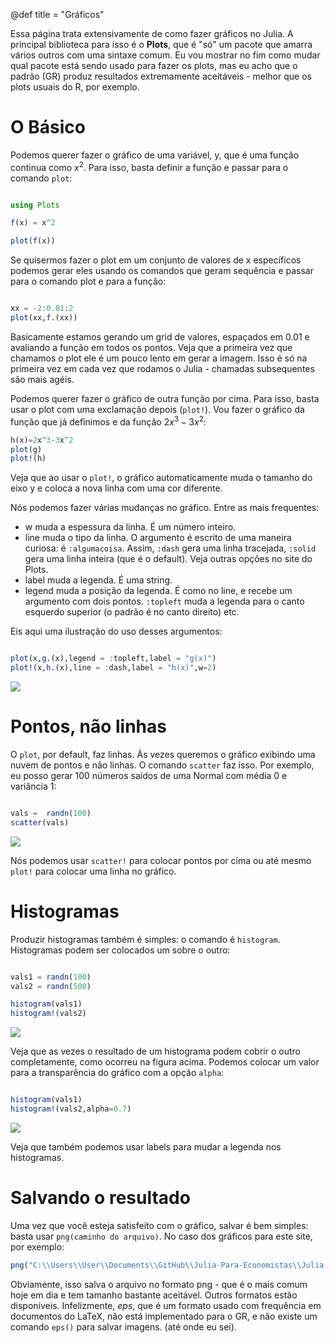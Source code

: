 @def title = "Gráficos"

Essa página trata extensivamente de como fazer gráficos no Julia. A principal biblioteca para isso é o **Plots**, que é "só" um pacote que amarra vários outros com uma sintaxe comum. Eu vou mostrar no fim como mudar qual pacote está sendo usado para fazer os plots, mas eu acho que o padrão (GR) produz resultados extremamente aceitáveis - melhor que os plots usuais do R, por exemplo.

# O Básico

Podemos querer fazer o gráfico de uma variável, y, que é uma função continua como $x^2$. Para isso, basta definir a função e passar para o comando `plot`:

```julia

using Plots

f(x) = x^2

plot(f(x))
```

Se quisermos fazer o plot em um conjunto de valores de x específicos podemos gerar eles usando os comandos que geram sequência e passar para o comando plot e para a função:

```julia

xx = -2:0.01:2
plot(xx,f.(xx))
```

Basicamente estamos gerando um grid de valores, espaçados em $0.01$ e avaliando a função em todos os pontos. Veja que a primeira vez que chamamos o plot ele é um pouco lento em gerar a imagem. Isso é só na primeira vez em cada vez que rodamos o Julia - chamadas subsequentes são mais agéis.

Podemos querer fazer o gráfico de outra função por cima. Para isso, basta usar o plot com uma exclamação depois (`plot!`). Vou fazer o gráfico da função que já definimos e da função $2x^3-3x^2$:

```julia
h(x)=2x^3-3x^2
plot(g)
plot!(h)
```

Veja que ao usar o `plot!`, o gráfico automaticamente muda o tamanho do eixo y e coloca a nova linha com uma cor diferente.

Nós podemos fazer várias mudanças no gráfico. Entre as mais frequentes:

* w muda a espessura da linha. É um número inteiro.
* line muda o tipo da linha. O argumento é escrito de uma maneira curiosa: é `:algumacoisa`. Assim, `:dash` gera uma linha tracejada, `:solid` gera uma linha inteira (que é o default). Veja outras opções no site do Plots.
* label muda a legenda. É uma string.
* legend muda a posição da legenda. É como no line, e recebe um argumento com dois pontos. `:topleft` muda a legenda para o canto esquerdo superior (o padrão é no canto direito) etc.

Eis aqui uma ilustração do uso desses argumentos:

```julia

plot(x,g.(x),legend = :topleft,label = "g(x)")
plot!(x,h.(x),line = :dash,label = "h(x)",w=2)
```

![](/src/imagens/grafico_ex1.png)

# Pontos, não linhas

O `plot`, por default, faz linhas. Às vezes queremos o gráfico exibindo uma nuvem de pontos e não linhas. O comando `scatter` faz isso. Por exemplo, eu posso gerar 100 números saídos de uma Normal com média 0 e variância 1:

```julia

vals =  randn(100)
scatter(vals)
```

![](/src/imagens/grafico_ex2.png)

Nós podemos usar `scatter!` para colocar pontos por cima ou até mesmo `plot!` para colocar uma linha no gráfico.

# Histogramas

Produzir histogramas também é simples: o comando é `histogram`. Histogramas podem ser colocados um sobre o outro:

```julia

vals1 = randn(100)
vals2 = randn(500)

histogram(vals1)
histogram!(vals2)
```
![](/src/imagens/grafico_ex3.png)

Veja que as vezes o resultado de um histograma podem cobrir o outro completamente, como ocorreu na figura acima. Podemos colocar um valor para a transparência do gráfico com a opção `alpha`:

```julia

histogram(vals1)
histogram!(vals2,alpha=0.7)
```
![](/src/imagens/grafico_ex4.png)

Veja que também podemos usar labels para mudar a legenda nos histogramas.

# Salvando o resultado

Uma vez que você esteja satisfeito com o gráfico, salvar é bem simples: basta usar `png(caminho do arquivo)`. No caso dos gráficos para este site, por exemplo:

```julia
png("C:\\Users\\User\\Documents\\GitHub\\Julia-Para-Economistas\\Julia Para Economistas\\src\\imagens\\grafico_ex2")
```
Obviamente, isso salva o arquivo no formato png - que é o mais comum hoje em dia e tem tamanho bastante aceitável. Outros formatos estão disponíveis. Infelizmente, _eps_, que é um formato usado com frequência em documentos do LaTeX, não está implementado para o GR, e não existe um comando `eps()` para salvar imagens. (até onde eu sei).

